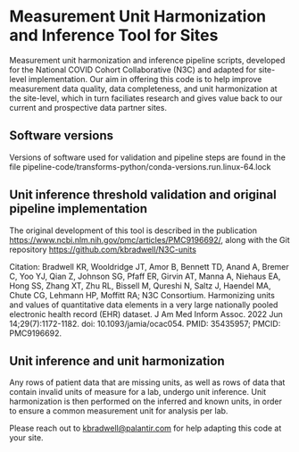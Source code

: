 # Measurement Unit Harmonization and Inference Tool for Sites
Measurement unit harmonization and inference pipeline scripts, developed for the National COVID Cohort Collaborative (N3C) and adapted for site-level implementation. Our aim in offering this code is to help improve measurement data quality, data completeness, and unit harmonization at the site-level, which in turn faciliates research and gives value back to our current and prospective data partner sites.

## Software versions
Versions of software used for validation and pipeline steps are found in the file pipeline-code/transforms-python/conda-versions.run.linux-64.lock

## Unit inference threshold validation and original pipeline implementation
The original development of this tool is described in the publication https://www.ncbi.nlm.nih.gov/pmc/articles/PMC9196692/, along with the Git repository https://github.com/kbradwell/N3C-units

Citation:
Bradwell KR, Wooldridge JT, Amor B, Bennett TD, Anand A, Bremer C, Yoo YJ, Qian Z, Johnson SG, Pfaff ER, Girvin AT, Manna A, Niehaus EA, Hong SS, Zhang XT, Zhu RL, Bissell M, Qureshi N, Saltz J, Haendel MA, Chute CG, Lehmann HP, Moffitt RA; N3C Consortium. Harmonizing units and values of quantitative data elements in a very large nationally pooled electronic health record (EHR) dataset. J Am Med Inform Assoc. 2022 Jun 14;29(7):1172-1182. doi: 10.1093/jamia/ocac054. PMID: 35435957; PMCID: PMC9196692.

## Unit inference and unit harmonization
Any rows of patient data that are missing units, as well as rows of data that contain invalid units of measure for a lab, undergo unit inference.
Unit harmonization is then performed on the inferred and known units, in order to ensure a common measurement unit for analysis per lab.

Please reach out to kbradwell@palantir.com for help adapting this code at your site.